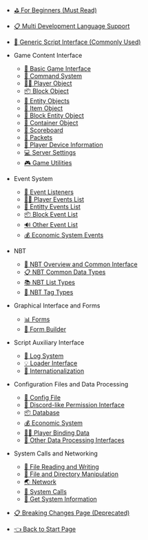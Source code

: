 - [⛳ For Beginners (Must Read)](/en_US/Development/)
- [📋 Multi Development Language Support](en_US/Development/LanguageSupport.md)
- [💼 Generic Script Interface (Commonly Used)](/en_US/Development/ScriptAPI/ScriptHelp.md)

- Game Content Interface
  - [🎨 Basic Game Interface](/en_US/Development/GameAPI/Basic.md)
  - [🎯 Command System](/en_US/Development/GameAPI/Command.md)
  - [🏃‍♂️ Player Object](/en_US/Development/GameAPI/Player.md)
  - [📦 Block Object](/en_US/Development/GameAPI/Block.md)
  - [🎈 Entity Objects](/en_US/Development/GameAPI/Entity.md)
  - [🧰 Item Object](/en_US/Development/GameAPI/Item.md)
  - [📮 Block Entity Object](/en_US/Development/GameAPI/BlockEntity.md)
  - [👜 Container Object](/en_US/Development/GameAPI/Container.md)
  - [📝 Scoreboard](/en_US/Development/GameAPI/ScoreBoard.md)
  - [📩 Packets](en_US/Development/GameAPI/Packet.md)
  - [📱 Player Device Information](/en_US/Development/GameAPI/Device.md)
  - [💻 Server Settings](/en_US/Development/GameAPI/Server.md)
  - [🎮 Game Utilities](/en_US/Development/GameAPI/GameUtils.md)

- Event System
  - [🔔 Event Listeners](/en_US/Development/EventAPI/Listen.md)
  - [🏃‍♂️ Player Events List](/en_US/Development/EventAPI/PlayerEvents.md)
  - [🎈 Entitty Events List](/en_US/Development/EventAPI/EntityEvents.md)
  - [📦 Block Event List](/en_US/Development/EventAPI/BlockEvents.md)
  - [🔊 Other Event List](/en_US/Development/EventAPI/OtherEvents.md)
  - [💰 Economic System Events](/en_US/Development/EventAPI/EconomicEvents.md)

- NBT
  - [🥽 NBT Overview and Common Interface](/en_US/Development/NbtAPI/NBT.md)
  - [📋 NBT Common Data Types](/en_US/Development/NbtAPI/NBTValue.md)
  - [📚 NBT List Types](/en_US/Development/NbtAPI/NBTList.md)
  - [📒 NBT Tag Types](/en_US/Development/NbtAPI/NBTCompound.md)

- Graphical Interface and Forms  
  - [📊 Forms](/en_US/Development/GuiAPI/Form.md)
  - [📰 Form Builder](/en_US/Development/GuiAPI/FormBuilder.md)

- Script Auxiliary Interface
  - [📅 Log System](/en_US/Development/ScriptAPI/Logger.md)
  - [💡 Loader Interface](/en_US/Development/ScriptAPI/Ll.md)
  - [🛫 Internationalization](/en_US/Development/ScriptAPI/i18n.md)

- Configuration Files and Data Processing
  - [🔨 Config File](/en_US/Development/DataAPI/ConfigFile.md)
  - [🔐 Discord-like Permission Interface](/en_US/Development/DataAPI/PermAPI.md)
  - [📦 Database](/en_US/Development/DataAPI/DataBase.md)
  - [💰 Economic System](/en_US/Development/DataAPI/Economy.md)
  - [🏃‍♂️ Player Binding Data](/en_US/Development/DataAPI/PlayerData.md)
  - [🧰 Other Data Processing Interfaces](/en_US/Development/DataAPI/OtherData.md)

- System Calls and Networking
  - [📝 File Reading and Writing](/en_US/Development/SystemAPI/File.md)
  - [📂 File and Directory Manipulation](/en_US/Development/SystemAPI/FileSystem.md)
  - [🌏 Network](/en_US/Development/SystemAPI/Network.md)
  - [📡 System Calls](/en_US/Development/SystemAPI/SystemCall.md)
  - [📜 Get System Information](/en_US/Development/SystemAPI/SystemInfo.md)

- [📋 Breaking Changes Page (Deprecated)](/en_US/Development/Changes)

- [👈 Back to Start Page](/)